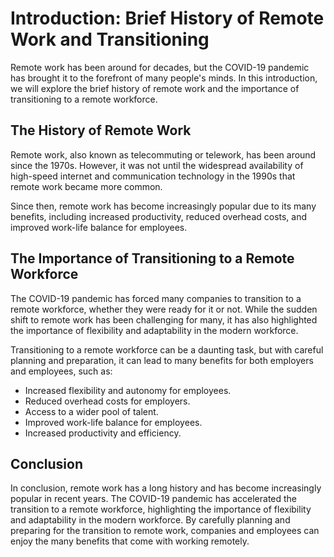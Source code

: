 Introduction: Brief History of Remote Work and Transitioning
============================================================

Remote work has been around for decades, but the COVID-19 pandemic has brought it to the forefront of many people's minds. In this introduction, we will explore the brief history of remote work and the importance of transitioning to a remote workforce.

The History of Remote Work
--------------------------

Remote work, also known as telecommuting or telework, has been around since the 1970s. However, it was not until the widespread availability of high-speed internet and communication technology in the 1990s that remote work became more common.

Since then, remote work has become increasingly popular due to its many benefits, including increased productivity, reduced overhead costs, and improved work-life balance for employees.

The Importance of Transitioning to a Remote Workforce
-----------------------------------------------------

The COVID-19 pandemic has forced many companies to transition to a remote workforce, whether they were ready for it or not. While the sudden shift to remote work has been challenging for many, it has also highlighted the importance of flexibility and adaptability in the modern workforce.

Transitioning to a remote workforce can be a daunting task, but with careful planning and preparation, it can lead to many benefits for both employers and employees, such as:

* Increased flexibility and autonomy for employees.
* Reduced overhead costs for employers.
* Access to a wider pool of talent.
* Improved work-life balance for employees.
* Increased productivity and efficiency.

Conclusion
----------

In conclusion, remote work has a long history and has become increasingly popular in recent years. The COVID-19 pandemic has accelerated the transition to a remote workforce, highlighting the importance of flexibility and adaptability in the modern workforce. By carefully planning and preparing for the transition to remote work, companies and employees can enjoy the many benefits that come with working remotely.

